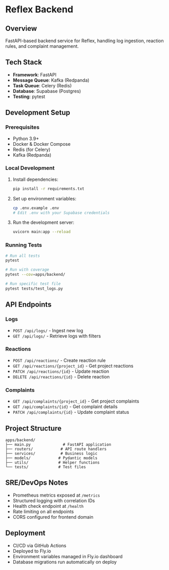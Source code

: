 # Reflex Backend

## Overview
FastAPI-based backend service for Reflex, handling log ingestion, reaction rules, and complaint management.

## Tech Stack
- **Framework**: FastAPI
- **Message Queue**: Kafka (Redpanda)
- **Task Queue**: Celery (Redis)
- **Database**: Supabase (Postgres)
- **Testing**: pytest

## Development Setup

### Prerequisites
- Python 3.9+
- Docker & Docker Compose
- Redis (for Celery)
- Kafka (Redpanda)

### Local Development
1. Install dependencies:
   ```bash
   pip install -r requirements.txt
   ```

2. Set up environment variables:
   ```bash
   cp .env.example .env
   # Edit .env with your Supabase credentials
   ```

3. Run the development server:
   ```bash
   uvicorn main:app --reload
   ```

### Running Tests
```bash
# Run all tests
pytest

# Run with coverage
pytest --cov=apps/backend/

# Run specific test file
pytest tests/test_logs.py
```

## API Endpoints

### Logs
- `POST /api/logs/` - Ingest new log
- `GET /api/logs/` - Retrieve logs with filters

### Reactions
- `POST /api/reactions/` - Create reaction rule
- `GET /api/reactions/{project_id}` - Get project reactions
- `PATCH /api/reactions/{id}` - Update reaction
- `DELETE /api/reactions/{id}` - Delete reaction

### Complaints
- `GET /api/complaints/{project_id}` - Get project complaints
- `GET /api/complaints/{id}` - Get complaint details
- `PATCH /api/complaints/{id}` - Update complaint status

## Project Structure
```
apps/backend/
├── main.py              # FastAPI application
├── routers/            # API route handlers
├── services/           # Business logic
├── models/            # Pydantic models
├── utils/             # Helper functions
└── tests/             # Test files
```

## SRE/DevOps Notes
- Prometheus metrics exposed at `/metrics`
- Structured logging with correlation IDs
- Health check endpoint at `/health`
- Rate limiting on all endpoints
- CORS configured for frontend domain

## Deployment
- CI/CD via GitHub Actions
- Deployed to Fly.io
- Environment variables managed in Fly.io dashboard
- Database migrations run automatically on deploy 